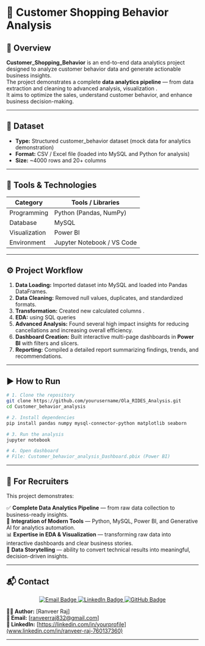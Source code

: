 # 🚖 Customer Shopping Behavior Analysis

## 📘 Overview
**Customer_Shopping_Behavior** is an end-to-end data analytics project designed to analyze customer behavior data and generate actionable business insights.  
The project demonstrates a complete **data analytics pipeline** — from data extraction and cleaning to advanced analysis, visualization .  
It aims to optimize the sales, understand customer  behavior, and enhance business decision-making.

---

## 📁 Dataset
- **Type:** Structured customer_behavior dataset (mock data for analytics demonstration)  
- **Format:** CSV / Excel file (loaded into MySQL and Python for analysis)  
- **Size:** ~4000  rows and 20+ columns  

---

## 🧰 Tools & Technologies
| Category | Tools / Libraries |
|-----------|-------------------|
| Programming | Python (Pandas, NumPy) |
| Database | MySQL |
| Visualization | Power BI |
| Environment | Jupyter Notebook / VS Code |

---

## ⚙️ Project Workflow
1. **Data Loading:** Imported dataset into MySQL and loaded into Pandas DataFrames.  
2. **Data Cleaning:** Removed null values, duplicates, and standardized formats.  
3. **Transformation:** Created new calculated columns .  
4. **EDA:** using SQL queries
5. **Advanced Analysis:** Found several high impact insights for reducing cancellations and increasing overall efficiency.
6. **Dashboard Creation:** Built interactive multi-page dashboards in **Power BI** with filters and slicers.  
7. **Reporting:** Compiled a detailed report summarizing findings, trends, and recommendations.

---

## ▶️ How to Run
```bash
# 1. Clone the repository
git clone https://github.com/yourusername/Ola_RIDES_Analysis.git
cd Customer_behavior_analysis

# 2. Install dependencies
pip install pandas numpy mysql-connector-python matplotlib seaborn

# 3. Run the analysis
jupyter notebook

# 4. Open dashboard
# File: Customer_behavior_analysis_Dashboard.pbix (Power BI)

```

---

## 💼 For Recruiters

This project demonstrates:

✅ **Complete Data Analytics Pipeline** — from raw data collection to business-ready insights.  
🧠 **Integration of Modern Tools** — Python, MySQL, Power BI, and Generative AI for analytics automation.  
📊 **Expertise in EDA & Visualization** — transforming raw data into interactive dashboards and clear business stories.  
💬 **Data Storytelling** — ability to convert technical results into meaningful, decision-driven insights.  

---

## 📬 Contact

<p align="center">
  <a href="mailto:your.email@example.com">
    <img src="https://img.shields.io/badge/Email-D14836?style=for-the-badge&logo=gmail&logoColor=white" alt="Email Badge"/>
  </a>
  <a href="https://linkedin.com/in/yourprofile">
    <img src="https://img.shields.io/badge/LinkedIn-0077B5?style=for-the-badge&logo=linkedin&logoColor=white" alt="LinkedIn Badge"/>
  </a>
  <a href="https://github.com/yourusername">
    <img src="https://img.shields.io/badge/GitHub-171515?style=for-the-badge&logo=github&logoColor=white" alt="GitHub Badge"/>
  </a>
</p>

**👨‍💻 Author:** [Ranveer Raj]  
**📧 Email:** [ranveerraj832@gmail.com]  
**🔗 LinkedIn:** [https://linkedin.com/in/yourprofile](www.linkedin.com/in/ranveer-raj-760137360)  


---






